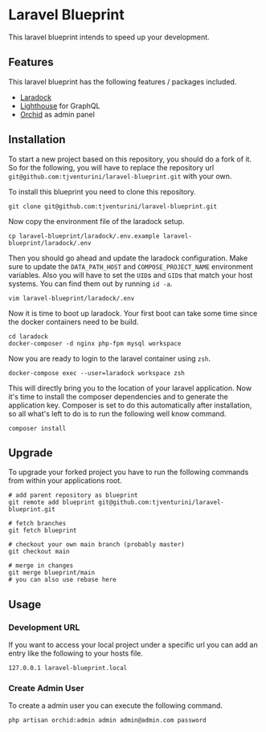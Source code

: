# Laravel Blueprint

This laravel blueprint intends to speed up your development.

## Features

This laravel blueprint has the following features / packages included.

- [Laradock](https://laradock.io)
- [Lighthouse](https://lighthouse-php.com) for GraphQL
- [Orchid](https://orchid.software/) as admin panel

## Installation

To start a new project based on this repository, you should do a fork of it. So for the following, you will have to replace the repository url `git@github.com:tjventurini/laravel-blueprint.git` with your own.

To install this blueprint you need to clone this repository.

```
git clone git@github.com:tjventurini/laravel-blueprint.git
```

Now copy the environment file of the laradock setup.

```
cp laravel-blueprint/laradock/.env.example laravel-blueprint/laradock/.env
```

Then you should go ahead and update the laradock configuration. Make sure to update the `DATA_PATH_HOST` and `COMPOSE_PROJECT_NAME` environment variables. Also you will have to set the `UID`s and `GID`s that match your host systems. You can find them out by running `id -a`.

```
vim laravel-blueprint/laradock/.env
```

Now it is time to boot up laradock. Your first boot can take some time since the docker containers need to be build.

```
cd laradock
docker-composer -d nginx php-fpm mysql workspace
```

Now you are ready to login to the laravel container using `zsh`.

```
docker-compose exec --user=laradock workspace zsh
```

This will directly bring you to the location of your laravel application. Now it's time to install the composer dependencies and to generate the application key. Composer is set to do this automatically after installation, so all what's left to do is to run the following well know command.

```
composer install
```

## Upgrade

To upgrade your forked project you have to run the following commands from within your applications root.

```
# add parent repository as blueprint
git remote add blueprint git@github.com:tjventurini/laravel-blueprint.git

# fetch branches
git fetch blueprint

# checkout your own main branch (probably master)
git checkout main

# merge in changes
git merge blueprint/main
# you can also use rebase here
```

## Usage

### Development URL

If you want to access your local project under a specific url you can add an entry like the following to your hosts file.

```
127.0.0.1 laravel-blueprint.local
```

### Create Admin User

To create a admin user you can execute the following command.

```
php artisan orchid:admin admin admin@admin.com password
```